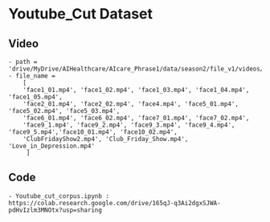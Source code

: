 # Youtube_Cut Dataset

## Video
	- path = 'drive/MyDrive/AIHealthcare/AIcare_Phrase1/data/season2/file_v1/videos/'
	- file_name =
		[
		'face1_01.mp4', 'face1_02.mp4', 'face1_03.mp4', 'face1_04.mp4', 'face1_05.mp4',
		'face2_01.mp4', 'face2_02.mp4', 'face4.mp4', 'face5_01.mp4', 'face5_02.mp4', 'face5_03.mp4',
		'face6_01.mp4', 'face6_02.mp4', 'face7_01.mp4', 'face7_02.mp4',
		'face9_1.mp4', 'face9_2.mp4', 'face9_3.mp4', 'face9_4.mp4', 'face9_5.mp4','face10_01.mp4', 'face10_02.mp4',
		'ClubFridayShow2.mp4', 'Club_Friday_Show.mp4', 'Love_in_Depression.mp4'
		 ]
				
## Code
	- Youtube_cut_corpus.ipynb : https://colab.research.google.com/drive/165qJ-q3Ai2dgxSJWA-pdHvIzlm3MNOtx?usp=sharing